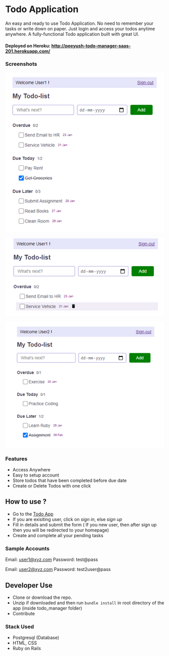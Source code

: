 # Todo Application
An easy and ready to use Todo Application. No need to remember your tasks or write down on paper. Just login and access your todos anytime anywhere.
A fully-functional Todo application built with great UI.
#### Deployed on Heroku: http://peeyush-todo-manager-saas-201.herokuapp.com/

### Screenshots
![alt text](https://github.com/peeyush14goyal/todo_manager/blob/L9-Code/screenshots/user1_ui.PNG)

![alt text](https://github.com/peeyush14goyal/todo_manager/blob/L9-Code/screenshots/delete_button.PNG)

![alt text](https://github.com/peeyush14goyal/todo_manager/blob/L9-Code/screenshots/user2_ui.PNG)

### Features
- Access Anywhere
- Easy to setup account
- Store todos that have been completed before due date
- Create or Delete Todos with one click

## How to use ?
* Go to the [Todo App](http://peeyush-todo-manager-saas-201.herokuapp.com/
)
* If you are exisiting user, click on *sign in*, else *sign up*
* Fill in details and submit the form
( If you new user, then after sign up then you will be redirected to your homepage)
* Create and complete all your pending tasks

### Sample Accounts
Email: user1@xyz.com
Password: test@pass

Email: user2@xyz.com
Password: test2user@pass

## Developer Use
* Clone or download the repo.
* Unzip if downloaded and then run ``` bundle install ``` in root directory of the app (inside todo_manager folder)
* Contribute

### Stack Used
* Postgresql (Database)
* HTML, CSS
* Ruby on Rails
